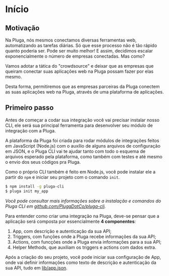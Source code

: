 # Início

## Motivação

Na Pluga, nós mesmos conectamos diversas ferramentas web, automatizando as
tarefas diárias. Só que esse processo não é tão rápido quanto poderia ser.
Pode ser muito melhor! E assim, decidimos escalar exponencialmente o número de
empresas conectadas. Mas como?

Vamos adotar a tática do "crowdsource" e deixar que as empresas que queiram
conectar suas aplicações web na Pluga possam fazer por elas mesmo.

Desta forma, permitiremos que as empresas parceiras da Pluga conectem as suas
aplicações web na Pluga, através de uma plataforma de aplicações.

## Primeiro passo

Antes de começar a codar sua integração você vai precisar instalar nosso CLI,
ele será sua principal ferramenta para desenvolver seu módulo de integração com
a Pluga.

A plataforma da Pluga foi criada para rodar módulos de integrações feitos em
JavaScript (Node.js) com o auxílio de alguns arquivos de configuração em JSON,
e o Pluga CLI vai te ajudar tanto com todo o esquema de arquivos esperado pela
plataforma, como também com testes e até mesmo o envio dos seus códigos pra
Pluga.

Como o próprio CLI também é feito em Node.js, você pode instalar ele a partir
do `npm` e iniciar seu projeto com o comando `init`.

```sh
$ npm install -g pluga-cli
$ pluga init my_app
```
*Você pode consultar mais informações sobre a instalação e comandos do Pluga CLI
em [github.com/PlugaDotCo/pluga-cli](https://github.com/PlugaDotCo/pluga-cli).*

Para entender como criar uma integração na Pluga, deve-se pensar que a aplicação
será composta por essencialmente **4 componentes**:

1. App, com descrição e autenticação da sua API;
2. Triggers, com funções onde a Pluga recebe informações da sua API;
3. Actions, com funcções onde a Pluga envia informações para a sua API;
4. Helper Methods, que auxiliam os triggers e actions com dados extra.

Após a criação do seu projeto, você pode iniciar sua configuração de App, onde
vai definir informações como texto de descrição e autenticação da sua API, tudo
em [lib/app.json](APP.md).
